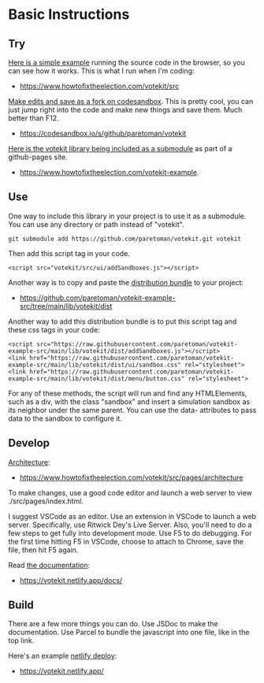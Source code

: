 # Basic Instructions

## Try

[Here is a simple example](https://www.howtofixtheelection.com/votekit/src) running the source code in the browser, so you can see how it works. This is what I run when I'm coding:

* https://www.howtofixtheelection.com/votekit/src

[Make edits and save as a fork on codesandbox](https://codesandbox.io/s/github/paretoman/votekit). This is pretty cool, you can just jump right into the code and make new things and save them. Much better than F12.

* https://codesandbox.io/s/github/paretoman/votekit

[Here is the votekit library being included as a submodule](https://www.howtofixtheelection.com/votekit-example) as part of a github-pages site.

* https://www.howtofixtheelection.com/votekit-example.

## Use

One way to include this library in your project is to use it as a submodule. You can use any directory or path instead of "votekit".
```
git submodule add https://github.com/paretoman/votekit.git votekit
```
Then add this script tag in your code.
```
<script src="votekit/src/ui/addSandboxes.js"></script>
```

Another way is to copy and paste the [distribution bundle](https://github.com/paretoman/votekit-example-src/tree/main/lib/votekit/dist) to your project: 

* https://github.com/paretoman/votekit-example-src/tree/main/lib/votekit/dist


Another way to add this distribution bundle is to put this script tag and these css tags in your code:

```
<script src="https://raw.githubusercontent.com/paretoman/votekit-example-src/main/lib/votekit/dist/addSandboxes.js"></script>
<link href="https://raw.githubusercontent.com/paretoman/votekit-example-src/main/lib/votekit/dist/ui/sandbox.css" rel="stylesheet">
<link href="https://raw.githubusercontent.com/paretoman/votekit-example-src/main/lib/votekit/dist/menu/button.css" rel="stylesheet">
```

For any of these methods, the script will run and find any HTMLElements, such as a div, with the class "sandbox" and insert a simulation sandbox as its neighbor under the same parent. You can use the data- attributes to pass data to the sandbox to configure it.

## Develop

[Architecture](https://www.howtofixtheelection.com/votekit/src/pages/architecture): 

* https://www.howtofixtheelection.com/votekit/src/pages/architecture

To make changes, use a good code editor and launch a web server to view ./src/pages/index.html. 

I suggest VSCode as an editor. Use an extension in VSCode to launch a web server. Specifically, use Ritwick Dey's Live Server. Also, you'll need to do a few steps to get fully into development mode. Use F5 to do debugging. For the first time hitting F5 in VSCode, choose to attach to Chrome, save the file, then hit F5 again.

Read [the documentation](https://votekit.netlify.app/docs/):

* https://votekit.netlify.app/docs/

## Build

There are a few more things you can do. Use JSDoc to make the documentation. Use Parcel to bundle the javascript into one file, like in the top link.

Here's an example [netlify deploy](https://votekit.netlify.app/):

* https://votekit.netlify.app/